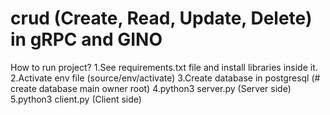 # crud (Create, Read, Update, Delete) in gRPC and GINO
How to run project?
1.See requirements.txt file and install libraries inside it.
2.Activate env file (source/env/activate)
3.Create database in postgresql (# create database main owner root) 
4.python3 server.py (Server side)
5.python3 client.py (Client side)


